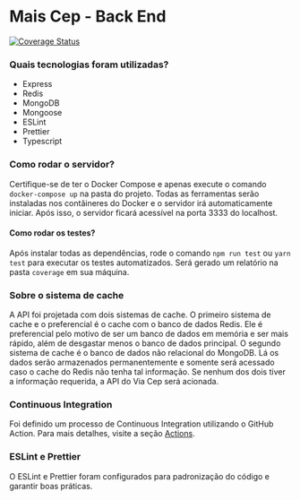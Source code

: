 # Mais Cep - Back End

<a href='https://coveralls.io/github/marlonelima/maiscep-back?branch=main'><img src='https://coveralls.io/repos/github/marlonelima/maiscep-back/badge.svg?branch=main' alt='Coverage Status' /></a>

### Quais tecnologias foram utilizadas?

<ul>
  <li>Express</li>
  <li>Redis</li>
  <li>MongoDB</li>
  <li>Mongoose</li>
  <li>ESLint</li>
  <li>Prettier</li>
  <li>Typescript</li>
</ul>

### Como rodar o servidor?

Certifique-se de ter o Docker Compose e apenas execute o comando `docker-compose up` na pasta do projeto. Todas as ferramentas serão instaladas nos contâineres do Docker e o servidor irá automaticamente iniciar. Após isso, o servidor ficará acessível na porta 3333 do localhost.
<br/>

#### Como rodar os testes?

Após instalar todas as dependências, rode o comando `npm run test` ou `yarn test` para executar os testes automatizados. Será gerado um relatório na pasta `coverage` em sua máquina.
<br/>

### Sobre o sistema de cache

A API foi projetada com dois sistemas de cache. O primeiro sistema de cache e o preferencial é o cache com o banco de dados Redis. Ele é preferencial pelo motivo de ser um banco de dados em memória e ser mais rápido, além de desgastar menos o banco de dados principal.
O segundo sistema de cache é o banco de dados não relacional do MongoDB. Lá os dados serão armazenados permanentemente e somente será acessado caso o cache do Redis não tenha tal informação. Se nenhum dos dois tiver a informação requerida, a API do Via Cep será acionada.
<br/>

### Continuous Integration

Foi definido um processo de Continuous Integration utilizando o GitHub Action. Para mais detalhes, visite a seção <a href="https://github.com/marlonelima/maiscep-back/actions">Actions</a>.<br/>

### ESLint e Prettier

O ESLint e Prettier foram configurados para padronização do código e garantir boas práticas.
